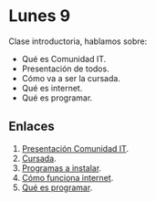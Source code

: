 # Lunes 9

Clase introductoria, hablamos sobre:

- Qué es Comunidad IT.
- Presentación de todos.
- Cómo va a ser la cursada.
- Qué es internet.
- Qué es programar.

## Enlaces

1. [Presentación Comunidad IT](/cursada/hola.md).
1. [Cursada](/cursada/planificacion.md).
1. [Programas a instalar](/cursada/antes-de-empezar.md).
1. [Cómo funciona internet](https://www.youtube.com/playlist?list=PLzdnOPI1iJNfMRZm5DDxco3UdsFegvuB7).
1. [Qué es programar](/apuntes/otros/que-es-programar.md).
